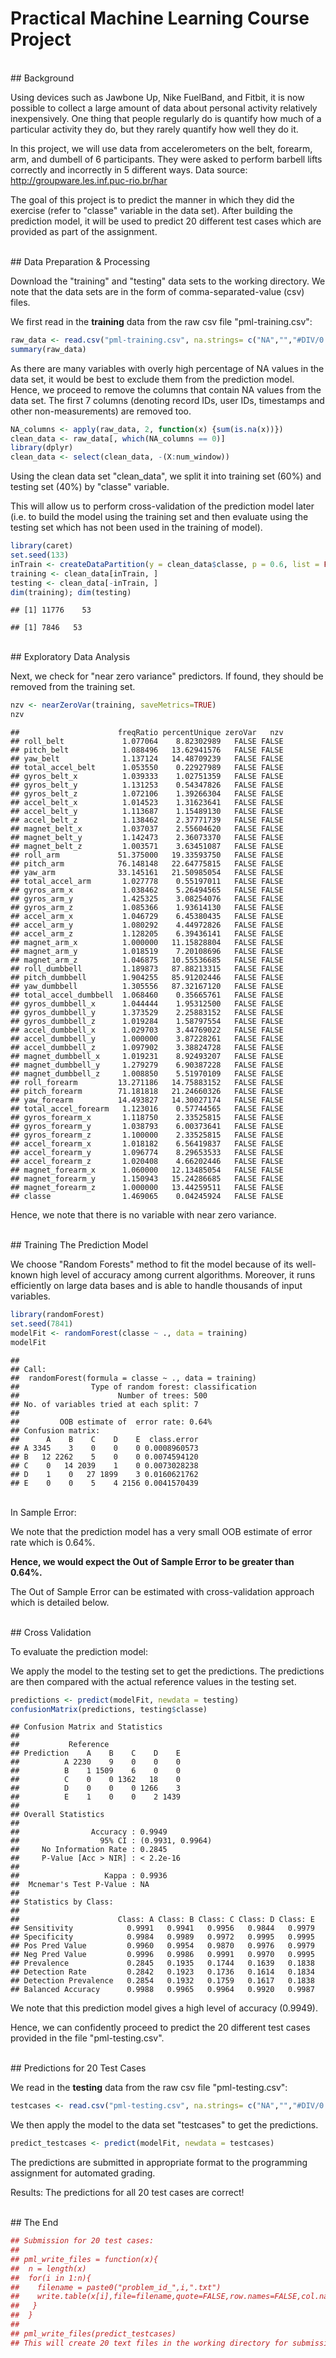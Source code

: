 # Practical Machine Learning Course Project

<br/>
## Background

Using devices such as Jawbone Up, Nike FuelBand, and Fitbit, it is now possible to collect a large amount of data about personal activity relatively inexpensively. One thing that people regularly do is quantify how much of a particular activity they do, but they rarely quantify how well they do it. 

In this project, we will use data from accelerometers on the belt, forearm, arm, and dumbell of 6 participants. They were asked to perform barbell lifts correctly and incorrectly in 5 different ways. Data source: <http://groupware.les.inf.puc-rio.br/har>

The goal of this project is to predict the manner in which they did the exercise (refer to "classe" variable in the data set). After building the prediction model, it will be used to predict 20 different test cases which are provided as part of the assignment.

<br/>
## Data Preparation & Processing

Download the "training" and "testing" data sets to the working directory. We note that the data sets are in the form of comma-separated-value (csv) files.

We first read in the **training** data from the raw csv file "pml-training.csv": 


```r
raw_data <- read.csv("pml-training.csv", na.strings= c("NA","","#DIV/0!"))
summary(raw_data)
```

As there are many variables with overly high percentage of NA values in the data set, it would be best to exclude them from the prediction model. Hence, we proceed to remove the columns that contain NA values from the data set. The first 7 columns (denoting record IDs, user IDs, timestamps and other non-measurements) are removed too.


```r
NA_columns <- apply(raw_data, 2, function(x) {sum(is.na(x))})
clean_data <- raw_data[, which(NA_columns == 0)]
library(dplyr)
clean_data <- select(clean_data, -(X:num_window))
```

Using the clean data set "clean_data", we split it into training set (60%) and testing set (40%) by "classe" variable. 

This will allow us to perform cross-validation of the prediction model later (i.e. to build the model using the training set and then evaluate using the testing set which has not been used in the training of model).


```r
library(caret)
set.seed(133)
inTrain <- createDataPartition(y = clean_data$classe, p = 0.6, list = FALSE)
training <- clean_data[inTrain, ]
testing <- clean_data[-inTrain, ]
dim(training); dim(testing)
```

```
## [1] 11776    53
```

```
## [1] 7846   53
```

<br/>
## Exploratory Data Analysis

Next, we check for "near zero variance" predictors. If found, they should be removed from the training set.


```r
nzv <- nearZeroVar(training, saveMetrics=TRUE)
nzv
```

```
##                      freqRatio percentUnique zeroVar   nzv
## roll_belt             1.077064    8.82302989   FALSE FALSE
## pitch_belt            1.088496   13.62941576   FALSE FALSE
## yaw_belt              1.137124   14.48709239   FALSE FALSE
## total_accel_belt      1.053550    0.22927989   FALSE FALSE
## gyros_belt_x          1.039333    1.02751359   FALSE FALSE
## gyros_belt_y          1.131253    0.54347826   FALSE FALSE
## gyros_belt_z          1.072106    1.39266304   FALSE FALSE
## accel_belt_x          1.014523    1.31623641   FALSE FALSE
## accel_belt_y          1.113687    1.15489130   FALSE FALSE
## accel_belt_z          1.138462    2.37771739   FALSE FALSE
## magnet_belt_x         1.037037    2.55604620   FALSE FALSE
## magnet_belt_y         1.142473    2.36073370   FALSE FALSE
## magnet_belt_z         1.003571    3.63451087   FALSE FALSE
## roll_arm             51.375000   19.33593750   FALSE FALSE
## pitch_arm            76.148148   22.64775815   FALSE FALSE
## yaw_arm              33.145161   21.50985054   FALSE FALSE
## total_accel_arm       1.027778    0.55197011   FALSE FALSE
## gyros_arm_x           1.038462    5.26494565   FALSE FALSE
## gyros_arm_y           1.425325    3.08254076   FALSE FALSE
## gyros_arm_z           1.085366    1.93614130   FALSE FALSE
## accel_arm_x           1.046729    6.45380435   FALSE FALSE
## accel_arm_y           1.080292    4.44972826   FALSE FALSE
## accel_arm_z           1.128205    6.39436141   FALSE FALSE
## magnet_arm_x          1.000000   11.15828804   FALSE FALSE
## magnet_arm_y          1.018519    7.20108696   FALSE FALSE
## magnet_arm_z          1.046875   10.55536685   FALSE FALSE
## roll_dumbbell         1.189873   87.88213315   FALSE FALSE
## pitch_dumbbell        1.904255   85.91202446   FALSE FALSE
## yaw_dumbbell          1.305556   87.32167120   FALSE FALSE
## total_accel_dumbbell  1.068460    0.35665761   FALSE FALSE
## gyros_dumbbell_x      1.044444    1.95312500   FALSE FALSE
## gyros_dumbbell_y      1.373529    2.25883152   FALSE FALSE
## gyros_dumbbell_z      1.019284    1.58797554   FALSE FALSE
## accel_dumbbell_x      1.029703    3.44769022   FALSE FALSE
## accel_dumbbell_y      1.000000    3.87228261   FALSE FALSE
## accel_dumbbell_z      1.097902    3.38824728   FALSE FALSE
## magnet_dumbbell_x     1.019231    8.92493207   FALSE FALSE
## magnet_dumbbell_y     1.279279    6.90387228   FALSE FALSE
## magnet_dumbbell_z     1.008850    5.51970109   FALSE FALSE
## roll_forearm         13.271186   14.75883152   FALSE FALSE
## pitch_forearm        71.181818   21.24660326   FALSE FALSE
## yaw_forearm          14.493827   14.30027174   FALSE FALSE
## total_accel_forearm   1.123016    0.57744565   FALSE FALSE
## gyros_forearm_x       1.118750    2.33525815   FALSE FALSE
## gyros_forearm_y       1.038793    6.00373641   FALSE FALSE
## gyros_forearm_z       1.100000    2.33525815   FALSE FALSE
## accel_forearm_x       1.018182    6.56419837   FALSE FALSE
## accel_forearm_y       1.096774    8.29653533   FALSE FALSE
## accel_forearm_z       1.020408    4.66202446   FALSE FALSE
## magnet_forearm_x      1.060000   12.13485054   FALSE FALSE
## magnet_forearm_y      1.150943   15.24286685   FALSE FALSE
## magnet_forearm_z      1.000000   13.44259511   FALSE FALSE
## classe                1.469065    0.04245924   FALSE FALSE
```

Hence, we note that there is no variable with near zero variance.

<br/>
## Training The Prediction Model

We choose "Random Forests" method to fit the model because of its well-known high level of accuracy among current algorithms. Moreover, it runs efficiently on large data bases and is able to handle thousands of input variables.



```r
library(randomForest)
set.seed(7841)
modelFit <- randomForest(classe ~ ., data = training)
modelFit
```

```
## 
## Call:
##  randomForest(formula = classe ~ ., data = training) 
##                Type of random forest: classification
##                      Number of trees: 500
## No. of variables tried at each split: 7
## 
##         OOB estimate of  error rate: 0.64%
## Confusion matrix:
##      A    B    C    D    E  class.error
## A 3345    3    0    0    0 0.0008960573
## B   12 2262    5    0    0 0.0074594120
## C    0   14 2039    1    0 0.0073028238
## D    1    0   27 1899    3 0.0160621762
## E    0    0    5    4 2156 0.0041570439
```

<br/>
In Sample Error:

We note that the prediction model has a very small OOB estimate of error rate which is 0.64%. 

**Hence, we would expect the Out of Sample Error to be greater than 0.64%.** 

The Out of Sample Error can be estimated with cross-validation approach which is detailed below. 

<br/>
## Cross Validation

To evaluate the prediction model: 

We apply the model to the testing set to get the predictions. The predictions are then compared with the actual reference values in the testing set.


```r
predictions <- predict(modelFit, newdata = testing)
confusionMatrix(predictions, testing$classe)
```

```
## Confusion Matrix and Statistics
## 
##           Reference
## Prediction    A    B    C    D    E
##          A 2230    9    0    0    0
##          B    1 1509    6    0    0
##          C    0    0 1362   18    0
##          D    0    0    0 1266    3
##          E    1    0    0    2 1439
## 
## Overall Statistics
##                                           
##                Accuracy : 0.9949          
##                  95% CI : (0.9931, 0.9964)
##     No Information Rate : 0.2845          
##     P-Value [Acc > NIR] : < 2.2e-16       
##                                           
##                   Kappa : 0.9936          
##  Mcnemar's Test P-Value : NA              
## 
## Statistics by Class:
## 
##                      Class: A Class: B Class: C Class: D Class: E
## Sensitivity            0.9991   0.9941   0.9956   0.9844   0.9979
## Specificity            0.9984   0.9989   0.9972   0.9995   0.9995
## Pos Pred Value         0.9960   0.9954   0.9870   0.9976   0.9979
## Neg Pred Value         0.9996   0.9986   0.9991   0.9970   0.9995
## Prevalence             0.2845   0.1935   0.1744   0.1639   0.1838
## Detection Rate         0.2842   0.1923   0.1736   0.1614   0.1834
## Detection Prevalence   0.2854   0.1932   0.1759   0.1617   0.1838
## Balanced Accuracy      0.9988   0.9965   0.9964   0.9920   0.9987
```

We note that this prediction model gives a high level of accuracy (0.9949). 

Hence, we can confidently proceed to predict the 20 different test cases provided in the file "pml-testing.csv".

<br/>
## Predictions for 20 Test Cases

We read in the **testing** data from the raw csv file "pml-testing.csv": 


```r
testcases <- read.csv("pml-testing.csv", na.strings= c("NA","","#DIV/0!"))
```

We then apply the model to the data set "testcases" to get the predictions. 


```r
predict_testcases <- predict(modelFit, newdata = testcases)
```

The predictions are submitted in appropriate format to the programming assignment for automated grading.

Results: The predictions for all 20 test cases are correct! 

<br/>
## The End

<br/>

```r
## Submission for 20 test cases:
## 
## pml_write_files = function(x){
##  n = length(x)
##  for(i in 1:n){
##    filename = paste0("problem_id_",i,".txt")
##    write.table(x[i],file=filename,quote=FALSE,row.names=FALSE,col.names=FALSE)
##   }
##  }
## 
## pml_write_files(predict_testcases)
## This will create 20 text files in the working directory for submission.
```
